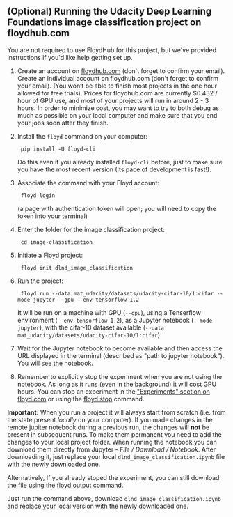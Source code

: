 ## (Optional) Running the Udacity Deep Learning Foundations image classification project on floydhub.com

You are not required to use FloydHub for this project, but we've provided instructions if you'd like help getting set up.

1. Create an account on [floydhub.com](https://www.floydhub.com) (don't forget to confirm your email). Create an individual account on floydhub.com (don't forget to confirm your email). (You won’t be able to finish most projects in the one hour allowed for free trials). Prices for floydhub.com are currently $0.432 / hour of GPU use, and most of your projects will run in around 2 - 3 hours. In order to minimize cost, you may want to try to both debug as much as possible on your local computer and make sure that you end your jobs soon after they finish.

2. Install the `floyd` command on your computer:

        pip install -U floyd-cli

    Do this even if you already installed `floyd-cli` before, just to make sure you have the most recent version (Its pace of development is fast!).

3. Associate the command with your Floyd account:

        floyd login

    (a page with authentication token will open; you will need to copy the token into your terminal)


4. Enter the folder for the image classification project:

        cd image-classification

5. Initiate a Floyd project:

        floyd init dlnd_image_classification

6. Run the project:

        floyd run --data mat_udacity/datasets/udacity-cifar-10/1:cifar --mode jupyter --gpu --env tensorflow-1.2

    It will be run on a machine with GPU (`--gpu`), using a Tenserflow environment (`--env tensorflow-1.2`), as a Jupyter notebook (`--mode jupyter`), with the cifar-10 dataset available (`--data mat_udacity/datasets/udacity-cifar-10/1:cifar`).

7. Wait for the Jupyter notebook to become available and then access the URL displayed in the terminal (described as "path to jupyter notebook"). You will see the notebook.

8. Remember to explicitly stop the experiment when you are not using the notebook. As long as it runs (even in the background) it will cost GPU hours. You can stop an experiment in the ["Experiments" section on floyd.com](https://www.floydhub.com/experiments) or using the [floyd stop](https://docs.floydhub.com/guides/stop_job/) command.

**Important:** When you run a project it will always start from scratch (i.e. from the state present *locally* on your computer). If you made changes in the remote jupiter notebook during a previous run, the changes will **not** be present in subsequent runs. To make them permanent you need to add the changes to your local project folder. When running the notebook you can download them directly from Jupyter - *File / Download / Notebook*. After downloading it, just replace your local `dlnd_image_classification.ipynb` file with the newly downloaded one.

Alternatively, If you already stoped the experiment, you can still download the file using the [floyd output](https://docs.floydhub.com/commands/output/) command.

Just run the command above, download `dlnd_image_classification.ipynb` and replace your local version with the newly downloaded one.
